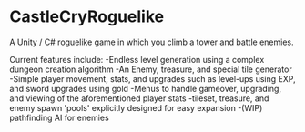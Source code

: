# CastleCryRoguelike
A Unity / C# roguelike game in which you climb a tower and battle enemies.

Current features include: 
-Endless level generation using a complex dungeon creation algorithm 
-An Enemy, treasure, and special tile generator
-Simple player movement, stats, and upgrades such as level-ups using EXP, and sword upgrades using gold
-Menus to handle gameover, upgrading, and viewing of the aforementioned player stats
-tileset, treasure, and enemy spawn 'pools' explicitly designed for easy expansion
-(WIP) pathfinding AI for enemies

